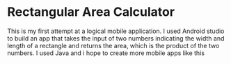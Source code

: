 # Rectangular Area Calculator
This is my first attempt at a logical mobile application. I used Android studio to build an app that takes the input of two numbers indicating the width and length of 
a rectangle and returns the area, which is the product of the two numbers.
I used Java and i hope to create more mobile apps like this
